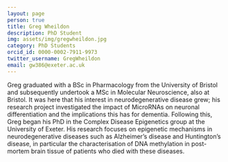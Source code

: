 ```yaml
---
layout: page
person: true
title: Greg Wheildon
description: PhD Student
img: assets/img/gregwheildon.jpg 
category: PhD Students
orcid_id: 0000-0002-7911-9973
twitter_username: GregWheildon
email: gw386@exeter.ac.uk
---
```


Greg graduated with a BSc in Pharmacology from the University of Bristol and subsequently undertook a MSc in Molecular Neuroscience, also at Bristol. It was here that his interest in neurodegenerative disease grew; his research project investigated the impact of MicroRNAs on neuronal differentiation and the implications this has for dementia. Following this, Greg began his PhD in the Complex Disease Epigenetics group at the University of Exeter. His research focuses on epigenetic mechanisms in neurodegenerative diseases such as Alzheimer’s disease and Huntington’s disease, in particular the characterisation of DNA methylation in post-mortem brain tissue of patients who died with these diseases.

